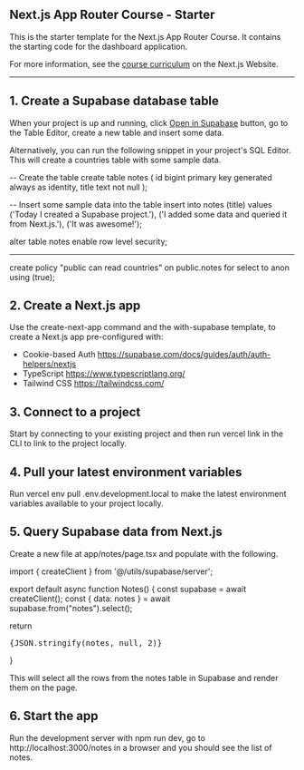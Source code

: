 ## Next.js App Router Course - Starter

This is the starter template for the Next.js App Router Course. It contains the starting code for the dashboard application.

For more information, see the [course curriculum](https://nextjs.org/learn) on the Next.js Website.

---

## 1. Create a Supabase database table

When your project is up and running, click [Open in Supabase](https://nextjs.org/...) button, go to the Table Editor, create a new table and insert some data.

Alternatively, you can run the following snippet in your project's SQL Editor. This will create a countries table with some sample data.

-- Create the table
create table notes (
id bigint primary key generated always as identity,
title text not null
);

-- Insert some sample data into the table
insert into notes (title)
values
('Today I created a Supabase project.'),
('I added some data and queried it from Next.js.'),
('It was awesome!');

alter table notes enable row level security;

---

create policy "public can read countries"
on public.notes
for select to anon
using (true);

## 2. Create a Next.js app

Use the create-next-app command and the with-supabase template, to create a Next.js app pre-configured with:

- Cookie-based Auth https://supabase.com/docs/guides/auth/auth-helpers/nextjs
- TypeScript https://www.typescriptlang.org/
- Tailwind CSS https://tailwindcss.com/

## 3. Connect to a project

Start by connecting to your existing project and then run
vercel link
in the CLI to link to the project locally.

## 4. Pull your latest environment variables

Run
vercel env pull .env.development.local
to make the latest environment variables available to your project locally.

## 5. Query Supabase data from Next.js

Create a new file at app/notes/page.tsx and populate with the following.

import { createClient } from '@/utils/supabase/server';

export default async function Notes() {
const supabase = await createClient();
const { data: notes } = await supabase.from("notes").select();

return <pre>{JSON.stringify(notes, null, 2)}</pre>
}

This will select all the rows from the notes table in Supabase and render them on the page.

## 6. Start the app

Run the development server with npm run dev, go to http://localhost:3000/notes in a browser and you should see the list of notes.
